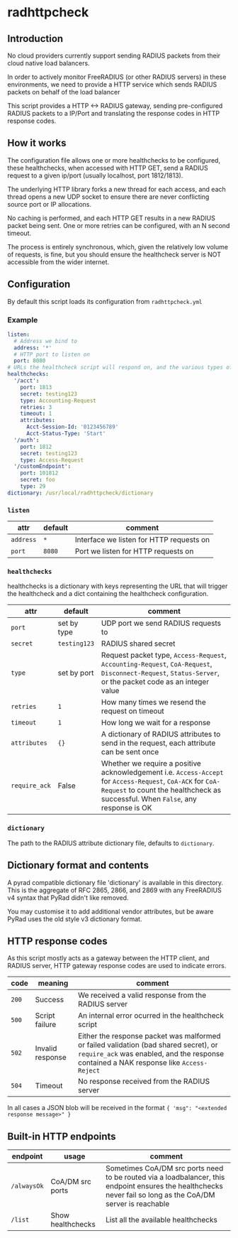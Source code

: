 # radhttpcheck
## Introduction
No cloud providers currently support sending RADIUS packets from their cloud native load balancers.

In order to actively monitor FreeRADIUS (or other RADIUS servers) in these environments, we need to
provide a HTTP service which sends RADIUS packets on behalf of the load balancer

This script provides a HTTP <-> RADIUS gateway, sending pre-configured RADIUS packets to a IP/Port
and translating the response codes in HTTP response codes.

## How it works
The configuration file allows one or more healthchecks to be configured, these healthchecks, when accessed
with HTTP GET, send a RADIUS request to a given ip/port (usually localhost, port 1812/1813).

The underlying HTTP library forks a new thread for each access, and each thread opens a new UDP
socket to ensure there are never conflicting source port or IP allocations.

No caching is performed, and each HTTP GET results in a new RADIUS packet being sent.  One or more
retries can be configured, with an N second timeout.

The process is entirely synchronous, which, given the relatively low volume of requests, is fine,
but you should ensure the healthcheck server is NOT accessible from the wider internet.

## Configuration
By default this script loads its configuration from `radhttpcheck.yml`

### Example
```yaml
listen:
  # Address we bind to
  address: '*'
  # HTTP port to listen on
  port: 8080
# URLs the healthcheck script will respond on, and the various types of requests they create
healthchecks:
  '/acct':
    port: 1813
    secret: testing123
    type: Accounting-Request
    retries: 3
    timeout: 1
    attributes:
      Acct-Session-Id: '0123456789'
      Acct-Status-Type: 'Start'
  '/auth':
    port: 1812
    secret: testing123
    type: Access-Request
  '/customEndpoint':
    port: 101812
    secret: foo
    type: 29
dictionary: /usr/local/radhttpcheck/dictionary
```

### `listen`
| attr          | default          | comment                                                  |
|---------------|------------------|----------------------------------------------------------|
| `address`     | `*`              | Interface we listen for HTTP requests on                 |
| `port`        | `8080`           | Port we listen for HTTP requests on                      |

### `healthchecks`

healthchecks is a dictionary with keys representing the URL that will trigger the healthcheck
and a dict containing the healthcheck configuration.

| attr          | default          | comment                                                  |
|---------------|------------------|----------------------------------------------------------|
| `port`        | set by type      | UDP port we send RADIUS requests to                      |
| `secret`      | `testing123`     | RADIUS shared secret                                     |
| `type`        | set by port      | Request packet type, `Access-Request`, `Accounting-Request`, `CoA-Request`, `Disconnect-Request`, `Status-Server`, or the packet code as an integer value |
| `retries`     | `1`              | How many times we resend the request on timeout          |
| `timeout`     | `1`              | How long we wait for a response                          |
| `attributes`  | `{}`             | A dictionary of RADIUS attributes to send in the request, each attribute can be sent once |
| `require_ack` | False            | Whether we require a positive acknowledgement i.e. `Access-Accept` for `Access-Request`, `CoA-ACK` for `CoA-Request` to count the healthcheck as successful.  When `False`, any response is OK |

### `dictionary`

The path to the RADIUS attribute dictionary file, defaults to `dictionary`.

## Dictionary format and contents

A pyrad compatible dictionary file 'dictionary' is available in this directory.  This is the aggregate
of RFC 2865, 2866, and 2869 with any FreeRADIUS v4 syntax that PyRad didn't like removed.

You may customise it to add additional vendor attributes, but be aware PyRad uses the old style v3
dictionary format.

## HTTP response codes

As this script mostly acts as a gateway between the HTTP client, and RADIUS server, HTTP gateway response
codes are used to indicate errors.

| code          | meaning           | comment                                                  |
|---------------|-------------------|----------------------------------------------------------|
| `200`         | Success           | We received a valid response from the RADIUS server      |
| `500`         | Script failure    | An internal error ocurred in the healthcheck script      |
| `502`         | Invalid response  | Either the response packet was malformed or failed validation (bad shared secret), or `require_ack` was enabled, and the response contained a NAK response like `Access-Reject` |
| `504`         | Timeout           | No response received from the RADIUS server              |

In all cases a JSON blob will be received in the format `{ 'msg": "<extended response message>" }`

## Built-in HTTP endpoints

| endpoint      | usage             | comment                                                  |
|---------------|-------------------|----------------------------------------------------------|
| `/alwaysOk`   | CoA/DM src ports  | Sometimes CoA/DM src ports need to be routed via a loadbalancer, this endpoint ensures the healthchecks never fail so long as the CoA/DM server is reachable |
| `/list`       | Show healthchecks | List all the available healthchecks                      |
